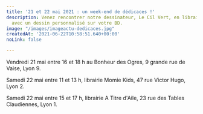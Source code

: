```yaml
---
title: '21 et 22 mai 2021 : un week-end de dédicaces !'
description: Venez rencontrer notre dessinateur, Le Cil Vert, en librairie et repartez
  avec un dessin personnalisé sur votre BD.
image: "/images/imageactu-dedicaces.jpg"
createdAt: '2021-06-22T10:58:51.640+00:00'
noLink: false

---
```

Vendredi 21 mai entre 16 et 18 h au Bonheur des Ogres, 9 grande rue de Vaise, Lyon 9.

Samedi 22 mai entre 11 et 13 h, librairie Momie Kids, 47 rue Victor Hugo, Lyon 2.

Samedi 22 mai entre 15 et 17 h, librairie A Titre d'Aile, 23 rue des Tables Claudiennes, Lyon 1.